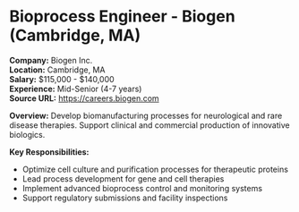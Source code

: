 # Bioprocess Engineer - Biogen (Cambridge, MA)

**Company:** Biogen Inc.  
**Location:** Cambridge, MA  
**Salary:** $115,000 - $140,000  
**Experience:** Mid-Senior (4-7 years)  
**Source URL:** https://careers.biogen.com

**Overview:** Develop biomanufacturing processes for neurological and rare disease therapies. Support clinical and commercial production of innovative biologics.

**Key Responsibilities:**
- Optimize cell culture and purification processes for therapeutic proteins
- Lead process development for gene and cell therapies
- Implement advanced bioprocess control and monitoring systems
- Support regulatory submissions and facility inspections